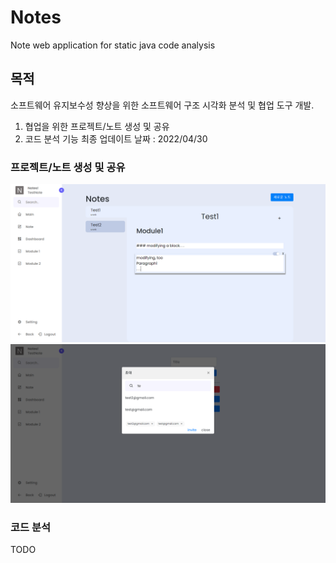 # Notes
Note web application for static java code analysis

## 목적
소프트웨어 유지보수성 향상을 위한 소프트웨어 구조 시각화 분석 및 협업 도구 개발.
  1. 협업을 위한 프로젝트/노트 생성 및 공유
  2. 코드 분석 기능
최종 업데이트 날짜 : 2022/04/30

### 프로젝트/노트 생성 및 공유
<img src="images/notes.png" />
<img src="images/invite.png" />

### 코드 분석
TODO
